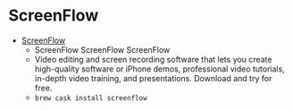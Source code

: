 # ScreenFlow
- [ScreenFlow](https://www.telestream.net/screenflow/)
  -  ScreenFlow ScreenFlow ScreenFlow
  - Video editing and screen recording software that lets you create high-quality software or iPhone demos, professional video tutorials, in-depth video training, and presentations. Download and try for free.
  - `brew cask install screenflow`
